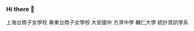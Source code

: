 ### Hi there 👋

<!--
**35484490/35484490** is a ✨ _special_ ✨ repository because its `README.md` (this file) appears on your GitHub profile.

Here are some ideas to get you started:

- 🔭 I’m currently working on ...
- 🌱 I’m currently learning ...statistics
- 👯 I’m looking to collaborate on ...
- 🤔 I’m looking for help with ...
- 💬 Ask me about ...
- 📫 How to reach me: ...
- 😄 Pronouns: ...
- ⚡ Fun fact: ...
-->
上海台商子女學校
華東台商子女學校
大安國中
方濟中學
輔仁大學 統計資訊學系


